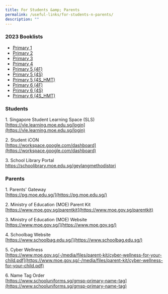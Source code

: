 ```yaml
---
title: For Students &amp; Parents
permalink: /useful-links/for-students-n-parents/
description: ""
---
```

### 2023 Booklists

* [Primary 1](/files/Primary%201.pdf)<br>
* [Primary 2](/files/Primary%202.pdf)<br>
* [Primary 3](/files/Primary%203.pdf)<br>
* [Primary 4](/files/Primary%204.pdf)<br>
* [Primary 5 (4F)](/files/Primary%205%20(4F).pdf)<br>
* [Primary 5 (4S)](/files/Primary%205%20(4S).pdf)<br>
* [Primary 5 (4S_HMT)](/files/Primary%205%20(4S_HMT).pdf)<br>
* [Primary 6 (4F)](/files/Primary%206%20(4F).pdf)<br>
* [Primary 6 (4S)](/files/Primary%206%20(4S).pdf)<br>
* [Primary 6 (4S_HMT)](/files/Primary%206%20(4S_HMT).pdf)<br>
### Students
  
1\. Singapore Student Learning Space (SLS)  
[https://vle.learning.moe.edu.sg/login](https://vle.learning.moe.edu.sg/login)  
  
2\. Student iCON  
[https://workspace.google.com/dashboard](https://workspace.google.com/dashboard)  
  
3\. School Library Portal  
[https://schoolibrary.moe.edu.sg/geylangmethodistpri ](https://schoolibrary.moe.edu.sg/geylangmethodistpri )
  
### Parents
  
1\. Parents' Gateway  
[https://pg.moe.edu.sg/](https://pg.moe.edu.sg/)  
  
2\. Ministry of Education (MOE) Parent Kit  
[https://www.moe.gov.sg/parentkit](https://www.moe.gov.sg/parentkit)  
  
3\. Ministry of Education (MOE) Website  
[https://www.moe.gov.sg/](https://www.moe.gov.sg/)&nbsp;  
  
4\. Schoolbag Website  
[https://www.schoolbag.edu.sg/](https://www.schoolbag.edu.sg/)&nbsp;  
  
5\. Cyber Wellness  
[https://www.moe.gov.sg/-/media/files/parent-kit/cyber-wellness-for-your-child.pdf](https://www.moe.gov.sg/-/media/files/parent-kit/cyber-wellness-for-your-child.pdf)&nbsp;  
  
  
6\. Name Tag Order  
[https://www.schooluniforms.sg/gmsp-primary-name-tag](https://www.schooluniforms.sg/gmsp-primary-name-tag)